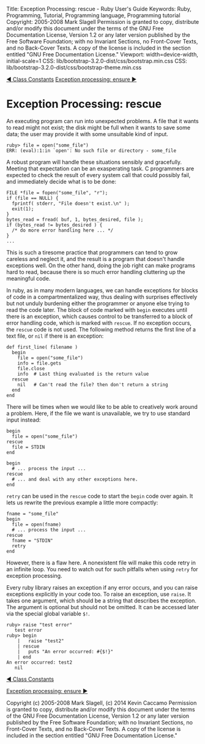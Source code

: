 Title: Exception Processing: rescue - Ruby User's Guide
Keywords: Ruby, Programming, Tutorial, Programming language, Programming tutorial
Copyright: 2005-2008 Mark Slagell
           Permission is granted to copy, distribute and/or modify this document under the terms of the GNU Free Documentation License, Version 1.2 or any later version published by the Free Software Foundation; with no Invariant Sections, no Front-Cover Texts, and no Back-Cover Texts.
           A copy of the license is included in the section entitled "GNU Free Documentation License."
Viewport: width=device-width, initial-scale=1
CSS: lib/bootstrap-3.2.0-dist/css/bootstrap.min.css
CSS: lib/bootstrap-3.2.0-dist/css/bootstrap-theme.min.css

<div class="container">
<!-- Previous page -->
<a href="constants.html" class="btn btn-default">&#9668; Class Constants</a>
<!-- Next page -->
<a href="ensure.html" class="btn btn-default">Exception processing: ensure &#9658;</a>

Exception Processing: rescue
============================

An executing program can run into unexpected problems.  A file
that it wants to read might not exist; the disk might be full when
it wants to save some data; the user may provide it with some
unsuitable kind of input.

    ruby> file = open("some_file")
    ERR: (eval):1:in `open': No such file or directory - some_file

A robust program will handle these situations sensibly and
gracefully.  Meeting that expectation can be an exasperating
task.  C programmers are expected to check the result of every
system call that could possibly fail, and immediately decide what is
to be done:

    FILE *file = fopen("some_file", "r");
    if (file == NULL) {
      fprintf( stderr, "File doesn't exist.\n" );
      exit(1);
    }
    bytes_read = fread( buf, 1, bytes_desired, file );
    if (bytes_read != bytes_desired ) {
      /* do more error handling here ... */
    }
    ...

This is such a tiresome practice that programmers can tend to grow
careless and neglect it, and the result is a program that doesn't
handle exceptions well.  On the other hand, doing the job right
can make programs hard to read, because there is so much error
handling cluttering up the meaningful code.

In ruby, as in many modern languages, we can handle exceptions for
blocks of code in a compartmentalized way, thus dealing with surprises
effectively but not unduly burdening either the programmer or anyone
else trying to read the code later.  The block of code marked
with `begin` executes until there is an exception, which causes
control to be transferred to a block of error handling code, which is
marked with `rescue`.  If no exception occurs, the
`rescue` code is not used.  The following method returns
the first line of a text file, or `nil` if there is an
exception:

    def first_line( filename )
      begin
        file = open("some_file")
        info = file.gets
        file.close
        info  # Last thing evaluated is the return value
      rescue
        nil   # Can't read the file? then don't return a string
      end
    end

There will be times when we would like to be able to creatively
work around a problem.  Here, if the file we want is unavailable,
we try to use standard input instead:

    begin
      file = open("some_file")
    rescue
      file = STDIN
    end

    begin
      # ... process the input ...
    rescue
      # ... and deal with any other exceptions here.
    end

`retry` can be used in the `rescue` code to start the
`begin` code over again.  It lets us rewrite the previous
example a little more compactly:

    fname = "some_file"
    begin
      file = open(fname)
      # ... process the input ...
    rescue
      fname = "STDIN"
      retry
    end

However, there is a flaw here.  A nonexistent file will make
this code retry in an infinite loop.  You need to watch out for
such pitfalls when using `retry` for exception processing.

Every ruby library raises an exception if any error occurs, and you
can raise exceptions explicitly in your code too.  To raise an
exception, use `raise`.  It takes one argument, which
should be a string that describes the exception.  The argument is
optional but should not be omitted.  It can be accessed later via
the special global variable `$!`.

    ruby> raise "test error"
       test error
    ruby> begin
        |   raise "test2"
        | rescue
        |   puts "An error occurred: #{$!}"
        | end
    An error occurred: test2
       nil

<!-- Previous page -->
<a href="constants.html" class="btn btn-default">&#9668; Class Constants</a>
<!-- Next page -->
<a href="ensure.html" class="btn btn-default">Exception processing: ensure &#9658;</a>

Copyright (c) 2005-2008 Mark Slagell, (c) 2014 Kevin Caccamo
Permission is granted to copy, distribute and/or modify this document under the terms of the GNU Free Documentation License, Version 1.2 or any later version published by the Free Software Foundation; with no Invariant Sections, no Front-Cover Texts, and no Back-Cover Texts.
A copy of the license is included in the section entitled "GNU Free Documentation License."

</div>
<script src="lib/jquery-1.11.1.min.js"></script>
<script src="lib/bootstrap-3.2.0-dist/js/bootstrap.min.js"></script>
<script src="kbdnav.js"></script>
